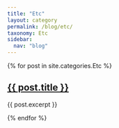 ```yaml
---
title: "Etc"
layout: category
permalink: /blog/etc/
taxonomy: Etc
sidebar:
  nav: "blog"
---
```


{% for post in site.categories.Etc %}
  <h2><a href="{{ post.url }}">{{ post.title }}</a></h2>
  <p>{{ post.excerpt }}</p>
{% endfor %}
